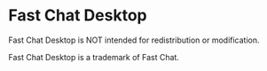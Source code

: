 # Fast Chat Desktop
Fast Chat Desktop is NOT intended for redistribution or modification. 

Fast Chat Desktop is a trademark of Fast Chat.